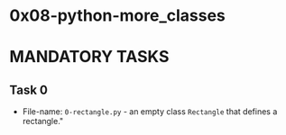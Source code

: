 # 0x08-python-more_classes

# MANDATORY TASKS

## Task 0
* File-name: `0-rectangle.py` - an empty class ```Rectangle``` that defines a rectangle."
